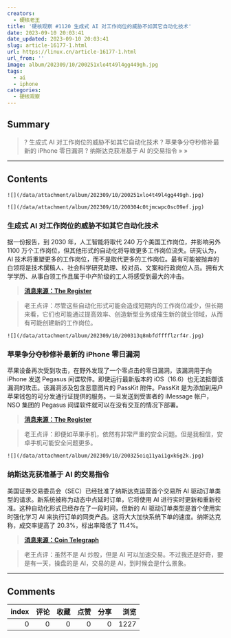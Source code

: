 ```yaml
---
creators:
  - 硬核老王
title: '硬核观察 #1120 生成式 AI 对工作岗位的威胁不如其它自动化技术'
date: 2023-09-10 20:03:41
date_updated: 2023-09-10 20:03:41
slug: article-16177-1.html
url: https://linux.cn/article-16177-1.html
url_from: ''
image: album/202309/10/200251xlo4t49l4gg449gh.jpg
tags:
  - ai
  - iphone
categories:
  - 硬核观察
---
```


## Summary

> ? 生成式 AI 对工作岗位的威胁不如其它自动化技术
> ? 苹果争分夺秒修补最新的 iPhone 零日漏洞
> ? 纳斯达克获准基于 AI 的交易指令
> » 
> »

***

<!-- more -->

## Contents

`![](/data/attachment/album/202309/10/200251xlo4t49l4gg449gh.jpg)`

`![](/data/attachment/album/202309/10/200304c0tjmcwpc0sc09ef.jpg)`

### 生成式 AI 对工作岗位的威胁不如其它自动化技术

据一份报告，到 2030 年，人工智能将取代 240 万个美国工作岗位，并影响另外 1100 万个工作岗位，但其他形式的自动化将导致更多工作岗位流失。研究认为，AI 技术将重塑更多的工作岗位，而不是取代更多的工作岗位。最有可能被抛弃的白领将是技术撰稿人、社会科学研究助理、校对员、文案和行政岗位人员。拥有大学学历、从事白领工作且属于中产阶级的工人将感受到最大的冲击。

> 
> **[消息来源：The Register](https://www.theregister.com/2023/09/06/generative_ai_jobs_forrester_report/)**
> 
> 
> 

> 
> 老王点评：尽管这些自动化形式可能会造成短期内的工作岗位减少，但长期来看，它们也可能通过提高效率、创造新型业务或催生新的就业领域，从而有可能创建新的工作岗位。
> 
> 
> 

`![](/data/attachment/album/202309/10/200313q8mbfdfffflzrf4r.jpg)`

### 苹果争分夺秒修补最新的 iPhone 零日漏洞

苹果设备再次受到攻击，在野外发现了一个零点击的零日漏洞，该漏洞用于向 iPhone 发送 Pegasus 间谍软件。即使运行最新版本的 iOS（16.6）也无法抵御该漏洞的攻击。该漏洞涉及包含恶意图片的 PassKit 附件。PassKit 是为添加到用户苹果钱包的可分发通行证提供的服务。一旦发送到受害者的 iMessage 帐户，NSO 集团的 Pegasus 间谍软件就可以在没有交互的情况下部署。

> 
> **[消息来源：The Register](https://www.theregister.com/2023/09/08/apple_races_to_patch/)**
> 
> 
> 

> 
> 老王点评：即便如苹果手机，依然有非常严重的安全问题。但是我相信，安卓手机可能安全问题更多。
> 
> 
> 

`![](/data/attachment/album/202309/10/200325oiq11yai1gxk6g2k.jpg)`

### 纳斯达克获准基于 AI 的交易指令

美国证券交易委员会（SEC）已经批准了纳斯达克运营首个交易所 AI 驱动订单类型的请求。新系统被称为动态中点延时订单，它将使用 AI 进行实时更新和重新校准。这种自动化形式已经存在了一段时间，但新的 AI 驱动订单类型是首个使用实时强化学习 AI 来执行订单的同类产品。这将大大加快系统下单的速度。纳斯达克称，成交率提高了 20.3%，标出率降低了 11.4%。

> 
> **[消息来源：Coin Telegraph](https://cointelegraph.com/news/nasdaq-receives-sec-approval-ai-based-trade-orders)**
> 
> 
> 

> 
> 老王点评：虽然不是 AI 炒股，但是 AI 可以加速交易。不过我还是好奇，要是有一天，操盘的是 AI，交易的是 AI，到时候会是什么景象。
> 
> 
>

***

## Comments


|   index |   评论 |   收藏 |   点赞 |   分享 |   浏览 |
|--------:|-------:|-------:|-------:|-------:|-------:|
|       0 |      0 |      0 |      0 |      0 |   1227 |
